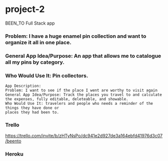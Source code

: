 # project-2
BEEN_TO Full Stack app
### Problem: I have a huge enamel pin collection and want to organize it all in one place.
### General App Idea/Purpose: An app that allows me to catalogue all my pins by category. 
### Who Would Use It: Pin collectors.

```````````````````````````````
App Description:
Problem: I want to see if the place I went are worthy to visit again
General App Idea/Purpose: Track the places you travel to and calculate the expenses, fully editable, deleteable, and showable.
Who Would Use It: travelers and people who needs a reminder of the things they have done or
places they had been to.
`````````````````````````````````````````````````````````````````````````````````
### Trello

https://trello.com/invite/b/zHTyNsPo/dc941e2d927de3a164ebfd41976d3c07/beento


### Heroku
